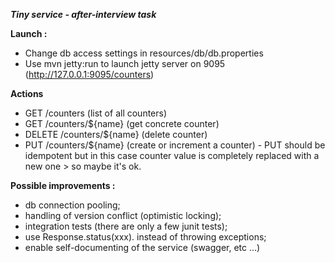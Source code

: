 **_Tiny service - after-interview task_**


**Launch :** 
- Change db access settings in resources/db/db.properties
- Use mvn jetty:run to launch jetty server on 9095 (http://127.0.0.1:9095/counters)

**Actions**
- GET /counters (list of all counters)
- GET /counters/${name} (get concrete counter)
- DELETE /counters/${name} (delete counter)
- PUT /counters/${name} (create or increment a counter) - PUT should be idempotent but in this case counter value is completely replaced with a new one > so maybe it's ok.

**Possible improvements :** 
- db connection pooling;
- handling of version conflict (optimistic locking);
- integration tests (there are only a few junit tests);
- use Response.status(xxx). instead of throwing exceptions;
- enable self-documenting of the service (swagger, etc ...)